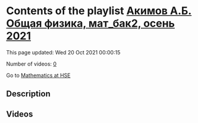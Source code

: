 # Contents of the playlist [Акимов А.Б. Общая физика, мат_бак2, осень 2021](https://www.youtube.com/playlist?list=PLq3E5oubNNoDYgVuY2AbNIEfkCDIth29u)

This page updated: Wed 20 Oct 2021 00:00:15

Number of videos: [0](#videos)

Go to [Mathematics at HSE](../README.md)

## Description



## Videos


